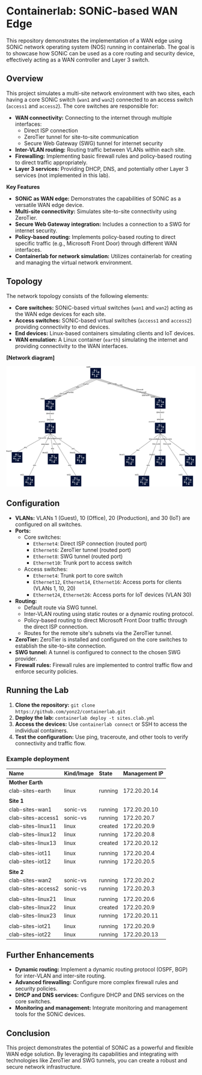 # Containerlab: SONiC-based WAN Edge

This repository demonstrates the implementation of a WAN edge using SONiC network operating system (NOS) running in containerlab. The goal is to showcase how SONiC can be used as a core routing and security device, effectively acting as a WAN controller and Layer 3 switch.

## Overview

This project simulates a multi-site network environment with two sites, each having a core SONiC switch (`wan1` and `wan2`) connected to an access switch (`access1` and `access2`). The core switches are responsible for:

* **WAN connectivity:**  Connecting to the internet through multiple interfaces:
    * Direct ISP connection
    * ZeroTier tunnel for site-to-site communication
    * Secure Web Gateway (SWG) tunnel for internet security
* **Inter-VLAN routing:** Routing traffic between VLANs within each site.
* **Firewalling:**  Implementing basic firewall rules and policy-based routing to direct traffic appropriately.
* **Layer 3 services:** Providing DHCP, DNS, and potentially other Layer 3 services (not implemented in this lab).

**Key Features**

* **SONiC as WAN edge:** Demonstrates the capabilities of SONiC as a versatile WAN edge device.
* **Multi-site connectivity:**  Simulates site-to-site connectivity using ZeroTier.
* **Secure Web Gateway integration:**  Includes a connection to a SWG for internet security.
* **Policy-based routing:** Implements policy-based routing to direct specific traffic (e.g., Microsoft Front Door) through different WAN interfaces.
* **Containerlab for network simulation:**  Utilizes containerlab for creating and managing the virtual network environment.

## Topology

The network topology consists of the following elements:

* **Core switches:** SONiC-based virtual switches (`wan1` and `wan2`) acting as the WAN edge devices for each site.
* **Access switches:** SONiC-based virtual switches (`access1` and `access2`) providing connectivity to end devices.
* **End devices:** Linux-based containers simulating clients and IoT devices.
* **WAN emulation:** A Linux container (`earth`) simulating the internet and providing connectivity to the WAN interfaces.

**[Network diagram]**

![Network diagram](./sites.clab.png)

## Configuration

* **VLANs:** VLANs 1 (Guest), 10 (Office), 20 (Production), and 30 (IoT) are configured on all switches.
* **Ports:**
    * Core switches:
        * `Ethernet4`: Direct ISP connection (routed port)
        * `Ethernet6`: ZeroTier tunnel (routed port)
        * `Ethernet8`: SWG tunnel (routed port)
        * `Ethernet10`: Trunk port to access switch
    * Access switches:
        * `Ethernet4`: Trunk port to core switch
        * `Ethernet12`, `Ethernet14`, `Ethernet16`: Access ports for clients (VLANs 1, 10, 20)
        * `Ethernet24`, `Ethernet26`: Access ports for IoT devices (VLAN 30)
* **Routing:**
    * Default route via SWG tunnel.
    * Inter-VLAN routing using static routes or a dynamic routing protocol.
    * Policy-based routing to direct Microsoft Front Door traffic through the direct ISP connection.
    * Routes for the remote site's subnets via the ZeroTier tunnel.
* **ZeroTier:** ZeroTier is installed and configured on the core switches to establish the site-to-site connection.
* **SWG tunnel:** A tunnel is configured to connect to the chosen SWG provider.
* **Firewall rules:** Firewall rules are implemented to control traffic flow and enforce security policies.

## Running the Lab

1. **Clone the repository:** `git clone https://github.com/yonz2/containerlab.git`
2. **Deploy the lab:** `containerlab deploy -t sites.clab.yml`
3. **Access the devices:** Use `containerlab connect` or SSH to access the individual containers.
4. **Test the configuration:** Use ping, traceroute, and other tools to verify connectivity and traffic flow.

### Example deployment ###


| Name               | Kind/Image           | State  | Management IP |
| :-----------       | :------------        | :----  | :--------------  |
| **Mother Earth**   |          |         |                   |
| clab-sites-earth   | linux    | running | 172.20.20.14      |
|                    |          |         |                   |
| **Site 1**         |          |         |                   |
| clab-sites-wan1    | sonic-vs | running | 172.20.20.10      |
| clab-sites-access1 | sonic-vs  | running | 172.20.20.7       |
| clab-sites-linux11 | linux   | created | 172.20.20.9       |
| clab-sites-linux12 | linux   | running | 172.20.20.8       |
| clab-sites-linux13 | linux   | created | 172.20.20.12      |
|                    |          |         |                   |
| clab-sites-iot11   | linux    | running | 172.20.20.4       |
| clab-sites-iot12   | linux   | running | 172.20.20.5       |
|                    |          |         |                   |
| **Site 2**         |          |         |                   |
| clab-sites-wan2    | sonic-vs  | running | 172.20.20.2       |
| clab-sites-access2 | sonic-vs  | running | 172.20.20.3       |
|                    |          |         |                   |
| clab-sites-linux21 | linux   | running | 172.20.20.6       |
| clab-sites-linux22 | linux   | created | 172.20.20.9       |
| clab-sites-linux23 | linux  | running | 172.20.20.11      |
|                    |          |         |                   |
| clab-sites-iot21   | linux   | running | 172.20.20.9       |
| clab-sites-iot22   | linux   | running | 172.20.20.13      |




## Further Enhancements

* **Dynamic routing:** Implement a dynamic routing protocol (OSPF, BGP) for inter-VLAN and inter-site routing.
* **Advanced firewalling:**  Configure more complex firewall rules and security policies.
* **DHCP and DNS services:**  Configure DHCP and DNS services on the core switches.
* **Monitoring and management:** Integrate monitoring and management tools for the SONiC devices.

## Conclusion

This project demonstrates the potential of SONiC as a powerful and flexible WAN edge solution. By leveraging its capabilities and integrating with technologies like ZeroTier and SWG tunnels, you can create a robust and secure network infrastructure.

